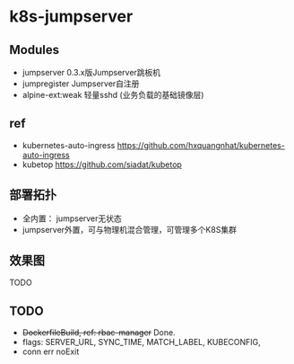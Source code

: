 # k8s-jumpserver

## Modules

- jumpserver 0.3.x版Jumpserver跳板机
- jumpregister Jumpserver自注册
- alpine-ext:weak 轻量sshd (业务负载的基础镜像层)

## ref

- kubernetes-auto-ingress https://github.com/hxquangnhat/kubernetes-auto-ingress
- kubetop https://github.com/siadat/kubetop

## 部署拓扑

- 全内置： jumpserver无状态
- jumpserver外置，可与物理机混合管理，可管理多个K8S集群

## 效果图

TODO

## TODO

- ~~DockerfileBuild, ref: rbac-manager~~ Done.
- flags: SERVER_URL, SYNC_TIME, MATCH_LABEL, KUBECONFIG,
- conn err noExit
